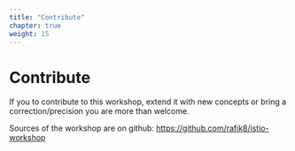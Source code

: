 ```yaml
---
title: "Contribute"
chapter: true
weight: 15
---
```


# Contribute

If you to contribute to this workshop, extend it with new concepts or bring a correction/precision you are more than welcome.

Sources of the workshop are on github: https://github.com/rafik8/istio-workshop
